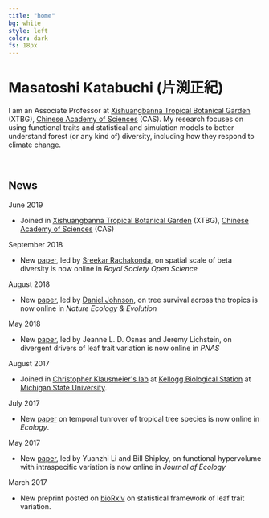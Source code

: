 ```yaml
---
title: "home"
bg: white
style: left
color: dark
fs: 18px
---
```


<style>
.moge {
  background: url(../img/Lake.png);
}
</style>

# **Masatoshi Katabuchi** (片渕正紀)

I am an Associate Professor at [Xishuangbanna Tropical Botanical Garden](http://english.xtbg.cas.cn/) (XTBG), [Chinese Academy of Sciences](http://english.cas.cn/) (CAS). My research focuses on using functional traits and statistical and simulation models to better understand forest (or any kind of) diversity, including how they respond to climate change.

<div align="center">
  <span class="more-icons">
  <a href="https://twitter.com/mattocci"><i class="fa fa-twitter fa-5x"></i></a>
  <a href="https://github.com/mattocci27/"><i class="fa fa-github fa-5x"></i></a>
  <a href="mailto:mattocci27@gmail.com"><i class="fa fa-envelope fa-5x"></i></a>
  <a href="https://scholar.google.com/citations?user=ZF7iS6UAAAAJ&hl=en"><i class="ai ai-google-scholar fa-5x"></i></a>
  </span>
</div>

<br />

## News

June 2019
- Joined in [Xishuangbanna Tropical Botanical Garden](http://english.xtbg.cas.cn/) (XTBG), [Chinese Academy of Sciences](http://english.cas.cn/) (CAS)

September 2018
- New [paper](http://rsos.royalsocietypublishing.org/content/5/9/181168), led by [Sreekar Rachakonda](https://twitter.com/imperial_pigeon), on spatial scale of beta diversity is now online in *Royal Society Open Science*

August 2018
- New [paper](https://www.nature.com/articles/s41559-018-0626-z), led by [Daniel Johnson](https://twitter.com/danbigtreeman), on tree survival across the tropics is now online in *Nature Ecology & Evolution*

May 2018
- New [paper](http://www.pnas.org/content/early/2018/05/02/1803989115), led by Jeanne L. D. Osnas and Jeremy Lichstein, on divergent drivers of leaf trait variation is now online in *PNAS*

August 2017
- Joined in [Christopher Klausmeier's lab](http://preston.kbs.msu.edu) at [Kellogg Biological Station](http://www.kbs.msu.edu) at [Michigan State University](https://msu.edu).

July 2017
- New [paper](http://onlinelibrary.wiley.com/doi/10.1002/ecy.1952/full) on temporal tunrover of tropical tree species is now online in *Ecology*.

May 2017
- New [paper](http://onlinelibrary.wiley.com/doi/10.1111/1365-2745.12802/full), led by Yuanzhi Li and Bill Shipley, on functional hypervolume with intraspecific variation is now online in *Journal of Ecology*

March 2017
- New preprint posted on [bioRxiv](https://doi.org/10.1101/116855) on statistical framework of leaf trait variation.
